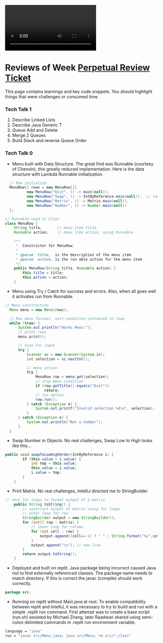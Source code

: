 <div id="video_wrapper">
  <video autoplay loop>
      <source src="https://drive.google.com/uc?export=view&id=1vEEQAHEQNWlZYUpMbfz9t8MYNVgxwoes" type="video/mp4">
  </video>
</div>

# Reviews of Week [Perpetual Review Ticket](https://github.com/nighthawkcoders/pages_java/issues/1)
This page contains learnings and key code snippets.  You should highlight things that were challenges or consumed time.

### Tech Talk 1
1. Describe Linked Lists
2. Describe Java Generic T
3. Queue Add and Delete
4. Merge 2 Queues
5. Build Stack and reverse Queue Order


### Tech Talk 0
* Menu built with Data Structure.  The great find was Runnable (courtesy of Chenxin), this greatly reduced implementation.  Here is the data structure with Lambda Runnable initialization.

```java
  // Row initialize
  MenuRow[] rows = new MenuRow[]{
          new MenuRow("Exit", () -> main(null)),
          new MenuRow("Swap", () -> IntByReference.main(null)),  // lambda style, () -> to point to Class.Method
          new MenuRow("Matrix", () -> Matrix.main(null)),
          new MenuRow("Number", () -> Number.main(null))
  };
```  

```java
// Runnable used in Class
class MenuRow {
    String title;       // menu item title
    Runnable action;    // menu item action, using Runnable

    /**
     *  Constructor for MenuRow,
     *
     * @param  title,  is the description of the menu item
     * @param  action, is the run-able action for the menu item
     */
    public MenuRow(String title, Runnable action) {
        this.title = title;
        this.action = action;
    }
```
* Menu using Try / Catch for success and errors.  Also, when all goes well it activates run from Runnable.

```java
// Menu construction
  Menu menu = new Menu(rows);

  // Run menu forever, exit condition contained in loop
  while (true) {
      System.out.println("Hacks Menu:");
      // print rows
      menu.print();

      // Scan for input
      try {
          Scanner sc = new Scanner(System.in);
          int selection = sc.nextInt();

          // menu action
          try {
              MenuRow row = menu.get(selection);
              // stop menu condition
              if (row.getTitle().equals("Exit"))
                  return;
              // run option
              row.run();
          } catch (Exception e) {
              System.out.printf("Invalid selection %d\n", selection);
          }
      } catch (Exception e) {
          System.out.println("Not a number");
      }
  }
```

* Swap Number in Objects.  No real challenges, Swap Low to High looks like this...

```java
public void swapToLowHighOrder(IntByReference i) {
        if (this.value > i.value) {
            int tmp = this.value;
            this.value = i.value;
            i.value = tmp;
        }
    }
```

* Print Matrix.  No real challenges, IntelliJ directed me to StringBuilder

```java
// nest for loops to format output of a matrix
    public String toString() {
        // construct output of matrix using for loops
        // outer loop for row
        StringBuilder output = new StringBuilder();
        for (int[] row : matrix) {
            // inner loop for column
            for (int cell : row) {
                output.append((cell==-1) ? " " : String.format("%x",cell)).append(" ");
            }
            output.append("\n"); // new line
        }
        return output.toString();
    }
```

* Deployed and built on replit.  Java package being incorrect caused Java not to find externally referenced classes.  The package name needs to match directory.  If this is correct the javac (compile) should work correctly.

```java
package src;
```

* Running on replit without Main.java at root.   To enable compatibility between replit and IntelliJ, it was necessary to try to build and run with a simple .replit run command.  First attempt was to create a base script (run.sh) assisted by Michael Zhang, later Raadwan shared using semi-colon delimited commands in .replit run environment variable.
 
```bash
language = "java"
run = "javac src/Menu.java; java src/Menu; rm src/*.class"
```
